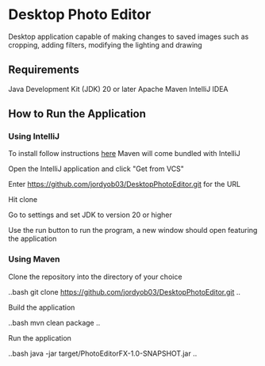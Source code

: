 # Desktop Photo Editor 

Desktop application capable of making changes to saved images such as cropping, adding filters, modifying the lighting and drawing

## Requirements 
Java Development Kit (JDK) 20 or later
Apache Maven 
IntelliJ IDEA 

## How to Run the Application 

### Using IntelliJ

To install follow instructions [here](https://www.jetbrains.com/help/idea/installation-guide.html#requirements)
Maven will come bundled with IntelliJ 

Open the IntelliJ application and click "Get from VCS"

Enter https://github.com/jordyob03/DesktopPhotoEditor.git for the URL 

Hit clone

Go to settings and set JDK to version 20 or higher 

Use the run button to run the program, a new window should open featuring the application 

### Using Maven 

Clone the repository into the directory of your choice

..bash
git clone https://github.com/jordyob03/DesktopPhotoEditor.git
..

Build the application 

..bash 
mvn clean package
..

Run the application 

..bash
java -jar target/PhotoEditorFX-1.0-SNAPSHOT.jar
..

